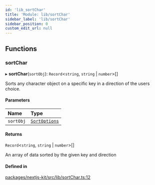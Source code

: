 ```yaml
---
id: 'lib_sortChar'
title: 'Module: lib/sortChar'
sidebar_label: 'lib/sortChar'
sidebar_position: 0
custom_edit_url: null
---
```


## Functions

### sortChar

▸ **sortChar**(`sortObj`): `Record`<`string`, `string` \| `number`\>[]

Sorts any character object on a specific key in a direction of the users choice.

#### Parameters

| Name      | Type                                                |
| :-------- | :-------------------------------------------------- |
| `sortObj` | [`SortOptions`](../interfaces/types.SortOptions.md) |

#### Returns

`Record`<`string`, `string` \| `number`\>[]

An array of data sorted by the given key and direction

#### Defined in

[packages/nextjs-kit/src/lib/sortChar.ts:12](https://github.com/CobyPear/decoupled-kit-js/blob/1d4dd35e/packages/nextjs-kit/src/lib/sortChar.ts#L12)
